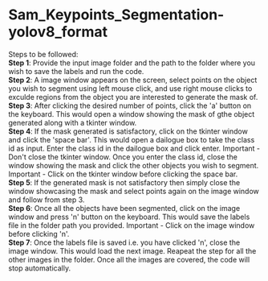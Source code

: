 # Sam_Keypoints_Segmentation-yolov8_format

Steps to be followed:<br>
**Step 1**: Provide the input image folder and the path to the folder where you wish to save the labels and run the code.<br>
**Step 2**: A image window appears on the screen, select points on the object you wish to segment using left mouse click, and use right mouse clicks to exculde regions from the object you are interested to generate the mask of.<br>
**Step 3**: After clicking the desired number of points, click the 'a' button on the keyboard. This would open a window showing the mask of gthe object generated along with a tkinter window.<br>
**Step 4**: If the mask generated is satisfactory, click on the tkinter window and click the 'space bar'. This would open a dailogue box to take the class id as input. Enter the class id in the dailogue box and click enter. Important - Don't close the tkinter window. Once you enter the class id, close the window showing the mask and click the other objects you wish to segment. Important - Click on the tkinter window before clicking the space bar.<br>
**Step 5**: If the generated mask is not satisfactory then simply close the window showcasing the mask and select points again on the image window and follow from step 3.<br>
**Step 6**: Once all the objects have been segmented, click on the image window and press 'n' button on the keyboard. This would save the labels file in the folder path you provided. Important - Click on the image window before clicking 'n'.<br>
**Step 7**: Once the labels file is saved i.e. you have clicked 'n', close the image window. This would load the next image. Reapeat the step for all the other images in the folder. Once all the images are covered, the code will stop automatically.<br>
